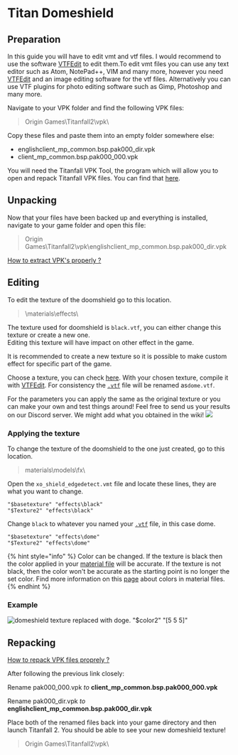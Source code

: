 # Titan Domeshield

## Preparation

In this guide you will have to edit vmt and vtf files. I would recommend to use the software [VTFEdit](https://noskill.gitbook.io/titanfall2/how-to-start-modding/modding-tools) to edit them.To edit vmt files you can use any text editor such as Atom, NotePad++, VIM and many more, however you need [VTFEdit](https://noskill.gitbook.io/titanfall2/how-to-start-modding/modding-tools) and an image editing software for the vtf files. Alternatively you can use VTF plugins for photo editing software such as Gimp, Photoshop and many more.

Navigate to your VPK folder and find the following VPK files:

> Origin Games\Titanfall2\vpk\

Copy these files and paste them into an empty folder somewhere else:

* englishclient\_mp\_common.bsp.pak000\_dir.vpk
* client\_mp\_common.bsp.pak000\_000.vpk

You will need the Titanfall VPK Tool, the program which will allow you to open and repack Titanfall VPK files. You can find that [here](https://noskill.gitbook.io/titanfall2/how-to-start-modding/modding-tools).

## Unpacking

Now that your files have been backed up and everything is installed, navigate to your game folder and open this file:

> Origin Games\Titanfall2\vpk\englishclient\_mp\_common.bsp.pak000\_dir.vpk

​[How to extract VPK's properly ?](https://noskill.gitbook.io/titanfall2/how-to-start-modding/how-to-backup-extract-and-repack)

## Editing

To edit the texture of the doomshield go to this location.

> \materials\effects\

The texture used for doomshield is `black.vtf`, you can either change this texture or create a new one.  
Editing this texture will have impact on other effect in the game.

It is recommended to create a new texture so it is possible to make custom effect for specific part of the game.

Choose a texture, you can check [here](../../assets/texture-library.md). With your chosen texture, compile it with [VTFEdit](../../how-to-start-modding/modding-introduction/modding-tools/source/vtf-and-vmt/vtfedit.md). For consistency the [`.vtf`](../../documentation/textures/valve-texture-format-vtf/) file will be renamed as`dome.vtf`.

For the parameters you can apply the same as the original texture or you can make your own and test things around! Feel free to send us your results on our Discord server. We might add what you obtained in the wiki! ![](../../.gitbook/assets/08c0a077780263f3df97613e58e71744.svg) 

### Applying the texture

To change the texture of the doomshield to the one just created, go to this location.

> materials\models\fx\

Open the `xo_shield_edgedetect.vmt` file and locate these lines, they are what you want to change.

```text
"$basetexture" "effects\black"
"$Texture2" "effects\black"
```

Change `black` to whatever you named your [`.vtf`](../../documentation/textures/valve-texture-format-vtf/) file, in this case dome.

```text
"$basetexture" "effects\dome"
"$Texture2" "effects\dome"
```

{% hint style="info" %}
Color can be changed. If the texture is black then the color applied in your [material file](../../documentation/textures/valve-material-type-vmt.md) will be accurate. If the texture is not black, then the color won't be accurate as the starting point is no longer the set color. Find more information on this [page](../../documentation/textures/colors/) about colors in material files.
{% endhint %}

### Example

![domeshield texture replaced with doge. &quot;$color2&quot; &quot;\[5 5 5\]&quot;](../../.gitbook/assets/titanfall-2-screenshot-2020.03.11-19.41.56.68.png)

## Repacking

​[How to repack VPK files proprely ?](https://noskill.gitbook.io/titanfall2/how-to-start-modding/how-to-backup-extract-and-repack)​

After following the previous link closely:

Rename pak000\_000.vpk _to_ **client\_mp\_common.bsp.pak000\_000.vpk**

Rename pak000\_dir.vpk _to_ **englishclient\_mp\_common.bsp.pak000\_dir.vpk**

Place both of the renamed files back into your game directory and then launch Titanfall 2. You should be able to see your new domeshield texture!

> Origin Games\Titanfall2\vpk\


